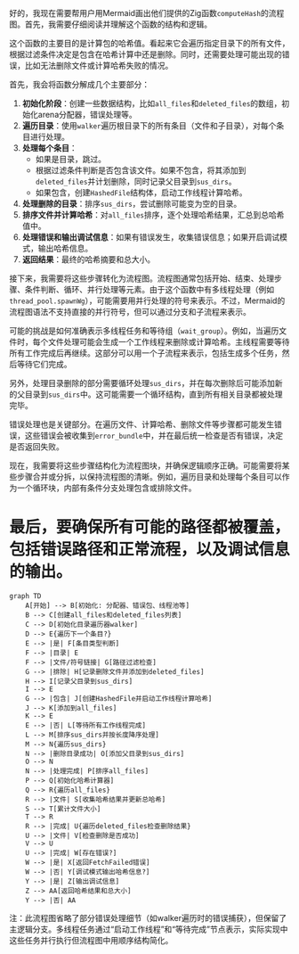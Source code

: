 好的，我现在需要帮用户用Mermaid画出他们提供的Zig函数`computeHash`的流程图。首先，我需要仔细阅读并理解这个函数的结构和逻辑。

这个函数的主要目的是计算包的哈希值。看起来它会遍历指定目录下的所有文件，根据过滤条件决定是包含在哈希计算中还是删除。同时，还需要处理可能出现的错误，比如无法删除文件或计算哈希失败的情况。

首先，我会将函数分解成几个主要部分：

1. **初始化阶段**：创建一些数据结构，比如`all_files`和`deleted_files`的数组，初始化arena分配器，错误处理等。
2. **遍历目录**：使用`walker`遍历根目录下的所有条目（文件和子目录），对每个条目进行处理。
3. **处理每个条目**：
   - 如果是目录，跳过。
   - 根据过滤条件判断是否包含该文件。如果不包含，将其添加到`deleted_files`并计划删除，同时记录父目录到`sus_dirs`。
   - 如果包含，创建`HashedFile`结构体，启动工作线程计算哈希。
4. **处理删除的目录**：排序`sus_dirs`，尝试删除可能变为空的目录。
5. **排序文件并计算哈希**：对`all_files`排序，逐个处理哈希结果，汇总到总哈希值中。
6. **处理错误和输出调试信息**：如果有错误发生，收集错误信息；如果开启调试模式，输出哈希信息。
7. **返回结果**：最终的哈希摘要和总大小。

接下来，我需要将这些步骤转化为流程图。流程图通常包括开始、结束、处理步骤、条件判断、循环、并行处理等元素。由于这个函数中有多线程处理（例如`thread_pool.spawnWg`），可能需要用并行处理的符号来表示。不过，Mermaid的流程图语法不支持直接的并行符号，但可以通过分支和子流程来表示。

可能的挑战是如何准确表示多线程任务和等待组（`wait_group`）。例如，当遍历文件时，每个文件处理可能会生成一个工作线程来删除或计算哈希。主线程需要等待所有工作完成后再继续。这部分可以用一个子流程来表示，包括生成多个任务，然后等待它们完成。

另外，处理目录删除的部分需要循环处理`sus_dirs`，并在每次删除后可能添加新的父目录到`sus_dirs`中。这可能需要一个循环结构，直到所有相关目录都被处理完毕。

错误处理也是关键部分。在遍历文件、计算哈希、删除文件等步骤都可能发生错误，这些错误会被收集到`error_bundle`中，并在最后统一检查是否有错误，决定是否返回失败。

现在，我需要将这些步骤结构化为流程图块，并确保逻辑顺序正确。可能需要将某些步骤合并或分拆，以保持流程图的清晰。例如，遍历目录和处理每个条目可以作为一个循环块，内部有条件分支处理包含或排除文件。

最后，要确保所有可能的路径都被覆盖，包括错误路径和正常流程，以及调试信息的输出。
================================================
```mermaid
graph TD
    A[开始] --> B[初始化: 分配器、错误包、线程池等]
    B --> C[创建all_files和deleted_files列表]
    C --> D[初始化目录遍历器walker]
    D --> E{遍历下一个条目?}
    E --> |是| F[条目类型判断]
    F --> |目录| E
    F --> |文件/符号链接| G[路径过滤检查]
    G --> |排除| H[记录删除文件并添加到deleted_files]
    H --> I[记录父目录到sus_dirs]
    I --> E
    G --> |包含| J[创建HashedFile并启动工作线程计算哈希]
    J --> K[添加到all_files]
    K --> E
    E --> |否| L[等待所有工作线程完成]
    L --> M[排序sus_dirs并按长度降序处理]
    M --> N{遍历sus_dirs}
    N --> |删除目录成功| O[添加父目录到sus_dirs]
    O --> N
    N --> |处理完成| P[排序all_files]
    P --> Q[初始化哈希计算器]
    Q --> R{遍历all_files}
    R --> |文件| S[收集哈希结果并更新总哈希]
    S --> T[累计文件大小]
    T --> R
    R --> |完成| U{遍历deleted_files检查删除结果}
    U --> |文件| V[检查删除是否成功]
    V --> U
    U --> |完成| W[存在错误?]
    W --> |是| X[返回FetchFailed错误]
    W --> |否| Y[调试模式输出哈希信息?]
    Y --> |是| Z[输出调试信息]
    Z --> AA[返回哈希结果和总大小]
    Y --> |否| AA
``` 

注：此流程图省略了部分错误处理细节（如walker遍历时的错误捕获），但保留了主逻辑分支。多线程任务通过“启动工作线程”和“等待完成”节点表示，实际实现中这些任务并行执行但流程图中用顺序结构简化。